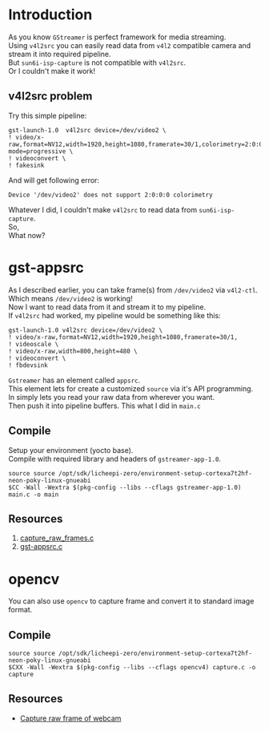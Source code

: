 # Introduction 
As you know `GStreamer` is perfect framework for media streaming.  
Using `v4l2src` you can easily read data from `v4l2` compatible camera and stream it into required pipeline.  
But `sun6i-isp-capture` is not compatible with `v4l2src`.  
Or I couldn't make it work!  

## v4l2src problem
Try this simple pipeline:  
```
gst-launch-1.0  v4l2src device=/dev/video2 \
! video/x-raw,format=NV12,width=1920,height=1080,framerate=30/1,colorimetry=2:0:0:0,interlace-mode=progressive \
! videoconvert \
! fakesink
```
And will get following error:
```
Device '/dev/video2' does not support 2:0:0:0 colorimetry
```
Whatever I did, I couldn't make `v4l2src` to read data from `sun6i-isp-capture`.  
So,  
What now?

# gst-appsrc 
As I described earlier, you can take frame(s) from `/dev/video2` via `v4l2-ctl`.  
Which means `/dev/video2` is working!  
Now I want to read data from it and stream it to my pipeline.  
If `v4l2src` had worked, my pipeline would be something like this:  
```
gst-launch-1.0 v4l2src device=/dev/video2 \
! video/x-raw,format=NV12,width=1920,height=1080,framerate=30/1,
! videoscale \
! video/x-raw,width=800,height=480 \
! videoconvert \
! fbdevsink
``` 

`Gstreamer` has an element called `appsrc`.  
This element lets for create a customized `source` via it's API programming.  
In simply lets you read your raw data from wherever you want.  
Then push it into pipeline buffers. 
This what I did in `main.c`

## Compile
Setup your environment (yocto base).  
Compile with required library and headers of `gstreamer-app-1.0`.  
```
source source /opt/sdk/licheepi-zero/environment-setup-cortexa7t2hf-neon-poky-linux-gnueabi
$CC -Wall -Wextra $(pkg-config --libs --cflags gstreamer-app-1.0) main.c -o main
```

## Resources
1. [capture_raw_frames.c](https://gist.github.com/maxlapshin/1253534)
2. [gst-appsrc.c](https://gist.github.com/floe/e35100f091315b86a5bf)

# opencv
You can also use `opencv` to capture frame and convert it to standard image format.

## Compile
```
source source /opt/sdk/licheepi-zero/environment-setup-cortexa7t2hf-neon-poky-linux-gnueabi
$CXX -Wall -Wextra $(pkg-config --libs --cflags opencv4) capture.c -o capture
```

## Resources
- [Capture raw frame of webcam](https://github.com/opencv/opencv/issues/25681)

